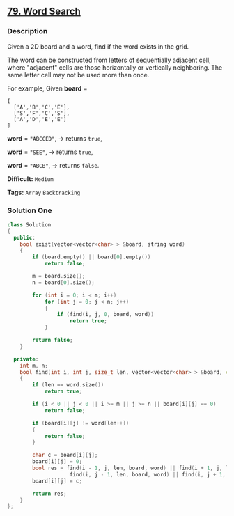 ## [79. Word Search](https://leetcode.com/problems/word-search/description/)

### Description

Given a 2D board and a word, find if the word exists in the grid.

The word can be constructed from letters of sequentially adjacent cell, where "adjacent" cells are those horizontally or vertically neighboring. The same letter cell may not be used more than once.

For example,
Given **board** =

```
[
  ['A','B','C','E'],
  ['S','F','C','S'],
  ['A','D','E','E']
]
```

**word** = `"ABCCED"`, -> returns `true`,

**word** = `"SEE"`, -> returns `true`,

**word** = `"ABCB"`, -> returns `false`.

**Difficult:** `Medium`

**Tags:** `Array` `Backtracking`

### Solution One

```c++
class Solution
{
  public:
    bool exist(vector<vector<char> > &board, string word)
    {
        if (board.empty() || board[0].empty())
            return false;

        m = board.size();
        n = board[0].size();

        for (int i = 0; i < m; i++)
            for (int j = 0; j < n; j++)
            {
                if (find(i, j, 0, board, word))
                    return true;
            }

        return false;
    }

  private:
    int m, n;
    bool find(int i, int j, size_t len, vector<vector<char> > &board, const string &word)
    {
        if (len == word.size())
            return true;

        if (i < 0 || j < 0 || i >= m || j >= n || board[i][j] == 0)
            return false;

        if (board[i][j] != word[len++])
        {
            return false;
        }

        char c = board[i][j];
        board[i][j] = 0;
        bool res = find(i - 1, j, len, board, word) || find(i + 1, j, len, board, word) ||
                    find(i, j - 1, len, board, word) || find(i, j + 1, len, board, word);
        board[i][j] = c;

        return res;
    }
};
```
